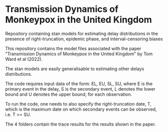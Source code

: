 # Transmission Dynamics of Monkeypox in the United Kingdom
 Repository containing stan models for estimating delay distributions in the presence of right-truncation, epidemic phase, and interval-censoring biases


This repository contains the model files associated with the paper "Transmission Dynamics of Monkeypox in the United Kingdom" by Tom Ward et al (2022).

The stan models are easily generalisable to estimating other delays distributions.

The code requires input data of the form: EL, EU, SL, SU, where E is the primary event in the delay, S is the secondary event, L denotes the lower bound and U denotes the upper bound, for each observation.

To run the code, one needs to also specify the right-truncation date, T, which is the maximum date on which secondary events can be observed, i.e. T >= SU.  

The 4 folders contain the trace results for the results shown in the paper. 
